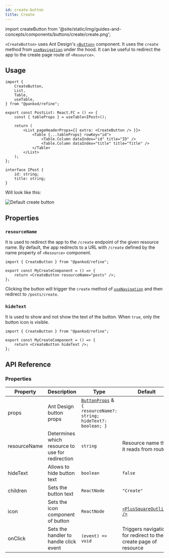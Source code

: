 ```yaml
---
id: create-button
title: Create
---
```


import createButton from '@site/static/img/guides-and-concepts/components/buttons/create/create.png';

`<CreateButton>` uses Ant Design's [`<Button>`](https://ant.design/components/button/) component. It uses the `create` method from [`useNavigation`](/api-references/hooks/navigation/useNavigation.md) under the hood. It can be useful to redirect the app to the create page route of `<Resource>`.

## Usage

```tsx  {1, 11}
import {
    CreateButton,
    List,
    Table,
    useTable,
} from "@pankod/refine";

export const PostList: React.FC = () => {
    const { tableProps } = useTable<IPost>();

    return (
        <List pageHeaderProps={{ extra: <CreateButton /> }}>
            <Table {...tableProps} rowKey="id">
                <Table.Column dataIndex="id" title="ID" />
                <Table.Column dataIndex="title" title="Title" />
            </Table>
        </List>
    );
};

interface IPost {
    id: string;
    title: string;
}
```

Will look like this:

<div class="img-container">
    <div class="window">
        <div class="control red"></div>
        <div class="control orange"></div>
        <div class="control green"></div>
    </div>
    <img src={createButton} alt="Default create button" />
</div>

## Properties

### `resourceName`

It is used to redirect the app to the `/create` endpoint of the given resource name. By default, the app redirects to a URL with `/create` defined by the name property of `<Resource>` component.

```tsx 
import { CreateButton } from "@pankod/refine";

export const MyCreateComponent = () => {
    return <CreateButton resourceName="posts" />;
};
```

Clicking the button will trigger the `create` method of [`useNavigation`](/api-references/hooks/navigation/useNavigation.md) and then redirect to `/posts/create`.

### `hideText`

It is used to show and not show the text of the button. When `true`, only the button icon is visible.

```tsx 
import { CreateButton } from "@pankod/refine";

export const MyCreateComponent = () => {
    return <CreateButton hideText />;
};
```

## API Reference

### Properties

| Property     | Description                                      | Type                                                                                                          | Default                                                         |
| ------------ | ------------------------------------------------ | ------------------------------------------------------------------------------------------------------------- | --------------------------------------------------------------- |
| props        | Ant Design button props                          | [`ButtonProps`](https://ant.design/components/button/#API) & `{ resourceName?: string; hideText?: boolean; }` |                                                                 |
| resourceName | Determines which resource to use for redirection | `string`                                                                                                      | Resource name that it reads from route                          |
| hideText     | Allows to hide button text                       | `boolean`                                                                                                     | `false`                                                         |
| children     | Sets the button text                             | `ReactNode`                                                                                                   | `"Create"`                                                      |
| icon         | Sets the icon component of button                | `ReactNode`                                                                                                   | [`<PlusSquareOutlined />`](https://ant.design/components/icon/) |
| onClick      | Sets the handler to handle click event           | `(event) => void`                                                                                             | Triggers navigation for redirect to the create page of resource |
